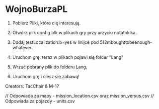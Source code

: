 # WojnoBurzaPL

1. Pobierz Pliki, które cię interesują.

2. Otwórz plik config.blk w plikach gry przy urzyciu notatnkika.

3. Dodaj testLocalization:b=yes w linijce pod 512mboughttobeenough-whatever.

4. Uruchom grę, teraz w plikach pojawi się folder "Lang"

5. Wrzuć pobrany plik do folderu Lang.

6. Uruchom grę i ciesz się zabawą!

Creators: TacChair & M-1?

// Odpowiada za mapy - mission_location.csv oraz mission_versus.csv
// Odpowiada za pojazdy - units.csv
